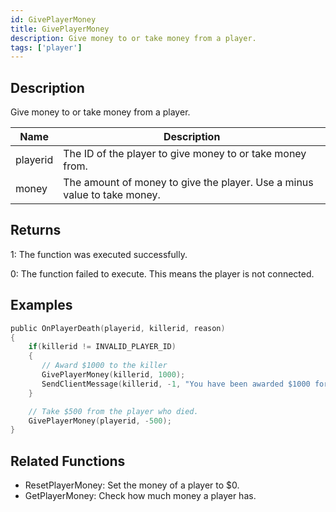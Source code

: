 ```yaml
---
id: GivePlayerMoney
title: GivePlayerMoney
description: Give money to or take money from a player.
tags: ['player']
---
```



## Description

Give money to or take money from a player.


| Name | Description |
|------|-------------|
|playerid | The ID of the player to give money to or take money from.|
|money | The amount of money to give the player. Use a minus value to take money.|


## Returns

 1: The function was executed successfully. 

 0: The function failed to execute. This means the player is not connected.


## Examples


```c
public OnPlayerDeath(playerid, killerid, reason)
{
    if(killerid != INVALID_PLAYER_ID)
    {
       // Award $1000 to the killer
       GivePlayerMoney(killerid, 1000);
       SendClientMessage(killerid, -1, "You have been awarded $1000 for the kill.");
    }

    // Take $500 from the player who died.
    GivePlayerMoney(playerid, -500);
}
```


## Related Functions


-  ResetPlayerMoney: Set the money of a player to $0.
-  GetPlayerMoney: Check how much money a player has.